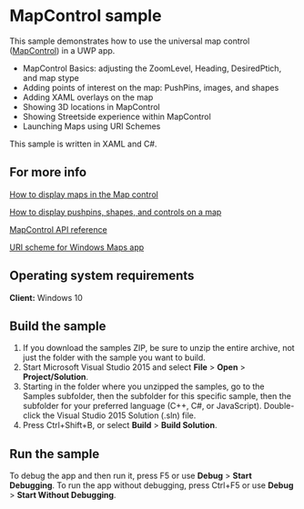 ﻿<!---
  category: MapsAndLocation 
  samplefwlink: http://go.microsoft.com/fwlink/p/?LinkId=619977&clcid=0x409
--->

# MapControl sample

This sample demonstrates how to use the universal map control ([MapControl]( https://msdn.microsoft.com/en-us/library/windows/apps/xaml/windows.ui.xaml.controls.maps.mapcontrol.aspx)) in a UWP app. 

* MapControl Basics: adjusting the ZoomLevel, Heading, DesiredPtich, and map stype
* Adding points of interest on the map: PushPins, images, and shapes
* Adding XAML overlays on the map
* Showing 3D locations in MapControl
* Showing Streetside experience within MapControl
* Launching Maps using URI Schemes

This sample is written in XAML and C#.

## For more info

[How to display maps in the Map control](https://msdn.microsoft.com/en-us/library/windows/apps/xaml/dn642089.aspx)

[How to display pushpins, shapes, and controls on a map](https://msdn.microsoft.com/en-us/library/windows/apps/xaml/dn792121.aspx) 

[MapControl API reference]( https://msdn.microsoft.com/en-us/library/windows/apps/xaml/windows.ui.xaml.controls.maps.mapcontrol.aspx) 

[URI scheme for Windows Maps app]( https://msdn.microsoft.com/en-us/library/windows/apps/xaml/jj635237.aspx)

## Operating system requirements

**Client:** Windows 10

## Build the sample

1. If you download the samples ZIP, be sure to unzip the entire archive, not just the folder with the sample you want to build. 
2. Start Microsoft Visual Studio 2015 and select **File** \> **Open** \> **Project/Solution**.
3. Starting in the folder where you unzipped the samples, go to the Samples subfolder, then the subfolder for this specific sample, then the subfolder for your preferred language (C++, C#, or JavaScript). Double-click the Visual Studio 2015 Solution (.sln) file.
4. Press Ctrl+Shift+B, or select **Build** \> **Build Solution**.

## Run the sample

To debug the app and then run it, press F5 or use **Debug** \> **Start Debugging**. To run the app without debugging, press Ctrl+F5 or use **Debug** \> **Start Without Debugging**.
